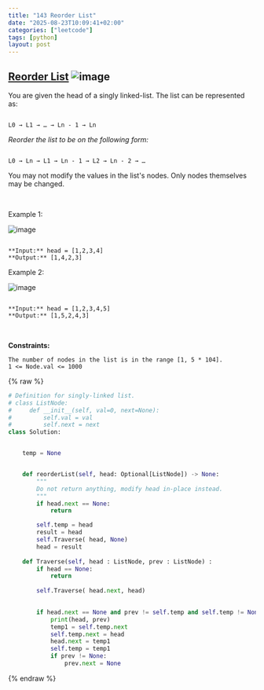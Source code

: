 ```yaml
---
title: "143 Reorder List"
date: "2025-08-23T10:09:41+02:00"
categories: ["leetcode"]
tags: [python]
layout: post
---
```


## [Reorder List](https://leetcode.com/problems/reorder-list) ![image](https://img.shields.io/badge/Difficulty-Medium-orange)

You are given the head of a singly linked-list. The list can be represented as:

```

L0 → L1 → … → Ln - 1 → Ln

```

*Reorder the list to be on the following form:*

```

L0 → Ln → L1 → Ln - 1 → L2 → Ln - 2 → …

```

You may not modify the values in the list's nodes. Only nodes themselves may be changed.

 

Example 1:

![image](https://assets.leetcode.com/uploads/2021/03/04/reorder1linked-list.jpg)
```

**Input:** head = [1,2,3,4]
**Output:** [1,4,2,3]

```

Example 2:

![image](https://assets.leetcode.com/uploads/2021/03/09/reorder2-linked-list.jpg)
```

**Input:** head = [1,2,3,4,5]
**Output:** [1,5,2,4,3]

```

 

**Constraints:**

	The number of nodes in the list is in the range [1, 5 * 104].
	1 <= Node.val <= 1000

{% raw %}
```python
# Definition for singly-linked list.
# class ListNode:
#     def __init__(self, val=0, next=None):
#         self.val = val
#         self.next = next
class Solution:


    temp = None


    def reorderList(self, head: Optional[ListNode]) -> None:
        """
        Do not return anything, modify head in-place instead.
        """
        if head.next == None:
            return

        self.temp = head
        result = head
        self.Traverse( head, None)
        head = result
    
    def Traverse(self, head : ListNode, prev : ListNode) :
        if head == None:
            return
        
        self.Traverse( head.next, head)
        

        if head.next == None and prev != self.temp and self.temp != None and self.temp.next != None:
            print(head, prev)
            temp1 = self.temp.next
            self.temp.next = head
            head.next = temp1
            self.temp = temp1
            if prev != None:
                prev.next = None
```
{% endraw %}
